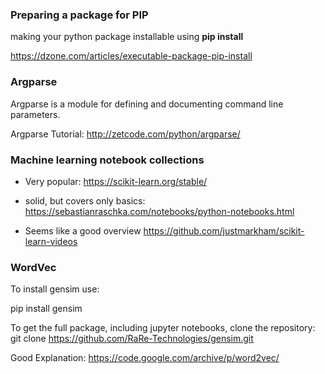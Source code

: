 ### Preparing a package for PIP

making your python package installable using **pip install**

https://dzone.com/articles/executable-package-pip-install

### Argparse

Argparse is a module for defining and documenting command line parameters.

Argparse Tutorial: http://zetcode.com/python/argparse/

### Machine learning notebook collections

* Very popular:
https://scikit-learn.org/stable/

* solid, but covers only basics:
https://sebastianraschka.com/notebooks/python-notebooks.html

* Seems like a good overview
https://github.com/justmarkham/scikit-learn-videos

### WordVec

To install gensim use:

pip install gensim

To get the full package, including jupyter notebooks, clone the repository:
git clone https://github.com/RaRe-Technologies/gensim.git

Good Explanation:
https://code.google.com/archive/p/word2vec/




